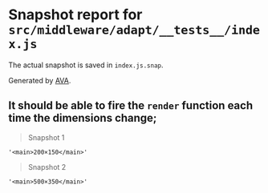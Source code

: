 # Snapshot report for `src/middleware/adapt/__tests__/index.js`

The actual snapshot is saved in `index.js.snap`.

Generated by [AVA](https://ava.li).

## It should be able to fire the `render` function each time the dimensions change;

> Snapshot 1

    '<main>200×150</main>'

> Snapshot 2

    '<main>500×350</main>'
